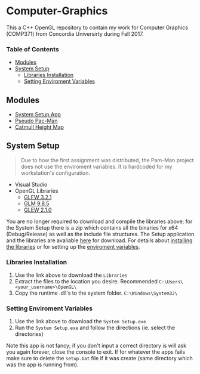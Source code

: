 # Computer-Graphics
This a C++ OpenGL repository to contain my work for Computer Graphics (COMP371) from Concordia Universirty during Fall 2017.

### Table of Contents
- [Modules](#Modules)
- [System Setup](#System-Setup)
  - [Libraries Installation](#Libraries-Installation)
  - [Setting Enviroment Variables](#Setting-Enviroment-Variables)
  
## Modules
- [System Setup App](https://github.com/prince-chrismc/Computer-Graphics/blob/master/System-Setup)
- [Pseudo Pac-Man](https://github.com/prince-chrismc/Computer-Graphics/blob/master/PacmanA1)
- [Catmull Height Map]()

## System Setup
> Due to how the first assignment was distributed, the Pam-Man project does not use the enviroment variables. It is hardcoded for my workstation's configuration.

- Visual Studio
- OpenGL Libraries
  - [GLFW 3.2.1](https://github.com/glfw/glfw/releases/tag/3.2.1)
  - [GLM 9.8.5](https://github.com/g-truc/glm/releases/tag/0.9.8.5)
  - [GLEW 2.1.0](https://github.com/nigels-com/glew/releases/tag/glew-2.1.0)
  
You are no longer required to download and compile the libraries above; for the System Setup there is a zip which contains all the binaries for x64 (Debug/Release) as well as the include file structures. The Setup application and the libraries are avaliable [here](https://github.com/prince-chrismc/Computer-Graphics/releases/tag/Setup-v1.0.0) for download. For details about [installing the libraries](#Libraries-Installation) or for setting up the [enviroment variables](#Setting-Enviroment-Variables).
  
### Libraries Installation
1. Use the link above to download the `Libraries`
2. Extract the files to the location you desire. Recommended `C:\Users\<your_username>\OpenGL\`
3. Copy the runtime .dll's to the system folder. `C:\Windows\System32\`

### Setting Enviroment Variables
1. Use the link above to download the `System Setup.exe`
2. Run the `System Setup.exe` and follow the directions (ie. select the directories)

Note this app is not fancy; if you don't input a correct directory is will ask you again forever, close the console to exit. If for whatever the apps fails make sure to delete the `setup.bat` file if it was create (same directory which was the app is running from).
